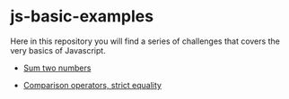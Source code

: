 # js-basic-examples

Here in this repository you will find a series of challenges that covers the very basics of Javascript.

- [Sum two numbers](https://github.com/Camilacslopes/js-basic-examples/blob/main/sum-numbers.js)

- [Comparison operators, strict equality](https://github.com/Camilacslopes/js-basic-examples/blob/fbf063704107f525cafbb3a65ce48e2b383cf507/comparison-values.js)

